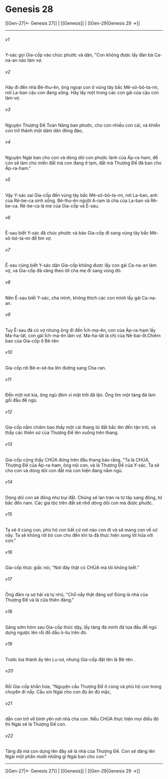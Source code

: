 # Genesis 28

[[Gen-27|← Genesis 27]] | [[Genesis]] | [[Gen-29|Genesis 29 →]]
***



###### v1 
Y-sác gọi Gia-cốp vào chúc phước và dặn, "Con không được lấy đàn bà Ca-na-an nào làm vợ. 

###### v2 
Hãy đi đến nhà Bê-thu-ên, ông ngoại con ở vùng tây bắc Mê-sô-bô-ta-mi, nơi La-ban cậu con đang sống. Hãy lấy một trong các con gái của cậu con làm vợ. 

###### v3 
Nguyện Thượng Đế Toàn Năng ban phước, cho con nhiều con cái, và khiến con trở thành một dám dân đông đảo, 

###### v4 
Nguyện Ngài ban cho con và dòng dõi con phước lành của Áp-ra-ham, để con sẽ làm chủ miền đất mà con đang ở tạm, đất mà Thượng Đế đã ban cho Áp-ra-ham." 

###### v5 
Vậy Y-sác sai Gia-cốp đến vùng tây bắc Mê-sô-bô-ta-mi, nơi La-ban, anh của Rê-be-ca sinh sống. Bê-thu-ên người A-ram là cha của La-ban và Rê-be-ca. Rê-be-ca là mẹ của Gia-cốp và Ê-sau. 

###### v6 
Ê-sau biết Y-sác đã chúc phước và bảo Gia-cốp đi sang vùng tây bắc Mê-sô-bô-ta-mi để tìm vợ. 

###### v7 
Ê-sau cũng biết Y-sác dặn Gia-cốp không được lấy con gái Ca-na-an làm vợ, và Gia-cốp đã vâng theo lời cha mẹ đi sang vùng đó. 

###### v8 
Nên Ê-sau biết Y-sác, cha mình, không thích các con mình lấy gái Ca-na-an. 

###### v9 
Tuy Ê-sau đã có vợ nhưng ông đi đến Ích-ma-ên, con của Áp-ra-ham lấy Ma-ha-lát, con gái Ích-ma-ên làm vợ. Ma-ha-lát là chị của Nê-bai-ốt.Chiêm bao của Gia-cốp ở Bê-tên 

###### v10 
Gia-cốp rời Bê-e-sê-ba lên đường sang Cha-ran. 

###### v11 
Đến một nơi kia, ông ngủ đêm vì mặt trời đã lặn. Ông tìm một tảng đá làm gối đầu để ngủ. 

###### v12 
Gia-cốp nằm chiêm bao thấy một cái thang từ đất bắc lên đến tận trời, và thấy các thiên sứ của Thượng Đế lên xuống trên thang. 

###### v13 
Gia-cốp cũng thấy CHÚA đứng trên đầu thang bảo rằng, "Ta là CHÚA, Thượng Đế của Áp-ra-ham, ông nội con, và là Thượng Đế của Y-sác. Ta sẽ cho con và dòng dõi con đất mà con hiện đang nằm ngủ. 

###### v14 
Dòng dõi con sẽ đông như bụi đất. Chúng sẽ lan tràn ra từ tây sang đông, từ bắc đến nam. Các gia tộc trên đất sẽ nhờ dòng dõi con mà được phước. 

###### v15 
Ta sẽ ở cùng con, phù hộ con bất cứ nơi nào con đi và sẽ mang con về xứ nầy. Ta sẽ không rời bỏ con cho đến khi ta đã thực hiện xong lời hứa với con." 

###### v16 
Gia-cốp thức giấc nói, "Nơi đây thật có CHÚA mà tôi không biết." 

###### v17 
Ông đâm ra sợ hãi và tự nhủ, "Chỗ nầy thật đáng sợ! Đúng là nhà của Thượng Đế và là cửa thiên đàng." 

###### v18 
Sáng sớm hôm sau Gia-cốp thức dậy, lấy tảng đá mình đã tựa đầu để ngủ dựng ngược lên rồi đổ dầu ô-liu trên đó. 

###### v19 
Trước kia thành ấy tên Lu-xơ, nhưng Gia-cốp đặt tên là Bê-tên . 

###### v20 
Rồi Gia-cốp khấn hứa, "Nguyện cầu Thượng Đế ở cùng và phù hộ con trong chuyến đi nầy. Cầu xin Ngài cho con đủ ăn đủ mặc, 

###### v21 
dẫn con trở về bình yên nơi nhà cha con. Nếu CHÚA thực hiện mọi điều đó thì Ngài sẽ là Thượng Đế con. 

###### v22 
Tảng đá mà con dựng lên đây sẽ là nhà của Thượng Đế. Con sẽ dâng lên Ngài một phần mười những gì Ngài ban cho con."

***
[[Gen-27|← Genesis 27]] | [[Genesis]] | [[Gen-29|Genesis 29 →]]
